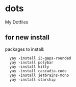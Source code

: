 # dots
My Dotfiles

## for new install
packages to install:
```
  yay -install i3-gaps-rounded
  yay -install polybar
  yay -install kitty
  yay -install cascadia-code
  yay -install jetbrains-mono
  yay -install starship
  ```
  
